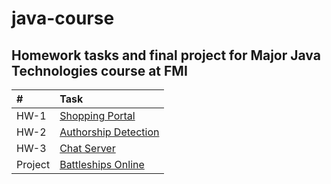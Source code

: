 # java-course

## Homework tasks and final project for Major Java Technologies course at FMI

| # | Task                |
|:--|:------------------- |
| HW-1 | [Shopping Portal](https://github.com/Emoooo1261/java-course/tree/master/JavaCourseHomework1) |
| HW-2 | [Authorship Detection](https://github.com/Emoooo1261/java-course/tree/master/JavaCourseHomework2) |
| HW-3 | [Chat Server](https://github.com/Emoooo1261/java-course/tree/master/JavaCourseHomework3) |
| Project| [Battleships Online](https://github.com/Emoooo1261/java-course/tree/master/FinalProject-Battleships)
